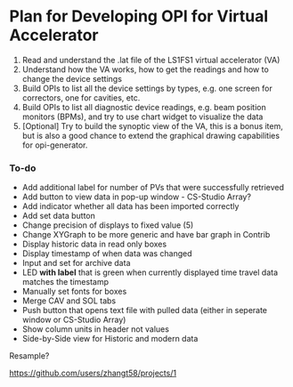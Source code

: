 # Plan for Developing OPI for Virtual Accelerator

1. Read and understand the .lat file of the LS1FS1 virtual accelerator (VA)
2. Understand how the VA works, how to get the readings and how to change the device settings
3. Build OPIs to list all the device settings by types, e.g. one screen for correctors, one for cavities, etc.
4. Build OPIs to list all diagnostic device readings, e.g. beam position monitors (BPMs), and try to use chart widget to visualize the data
5. [Optional] Try to build the synoptic view of the VA, this is a bonus item, but is also a good chance to extend the graphical drawing capabilities for opi-generator.

### To-do

- Add additional label for number of PVs that were successfully retrieved
- Add button to view data in pop-up window - CS-Studio Array?
- Add indicator whether all data has been imported correctly
- Add set data button
- Change precision of displays to fixed value (5)
- Change XYGraph to be more generic and have bar graph in Contrib
- Display historic data in read only boxes
- Display timestamp of when data was changed
- Input and set for archive data
- LED **with label** that is green when currently displayed time travel data matches the timestamp
- Manually set fonts for boxes
- Merge CAV and SOL tabs
- Push button that opens text file with pulled data (either in seperate window or CS-Studio Array)
- Show column units in header not values
- Side-by-Side view for Historic and modern data

Resample?

https://github.com/users/zhangt58/projects/1
